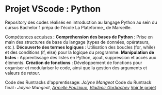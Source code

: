# Projet VScode : Python
Repository des codes réalisés en introduction au langage Python au sein du cursus Bachelor 1 prépa de l'école La Plateforme_ de Marseille.

<u>Compétences acquises :</u>
**Compréhension des bases de Python** : Prise en main des structures de base du langage (types de données, opérateurs, etc.).
**Découverte des termes logiques** : Utilisation des boucles (for, while) et des conditions (if, else) pour la logique du programme.
**Manipulation de listes** : Apprentissage des listes en Python, ajout, suppression et accès aux éléments.
**Création de fonctions** : Développement de fonctions pour organiser et modulariser le code, ainsi que la gestion des arguments et valeurs de retour.

Code des Runtracks d'apprentissage: *Jolyne Mangeot*
Code du Runtrack final : *Jolyne Mangeot*, [*Armelle Pouzioux*](https://github.com/armelle-pouzioux), [*Vladimir Gorbachev*](https://github.com/vladimir-gorbachev)
    [Voir le projet](https://github.com/armelle-pouzioux/TicTacToe-Project)
